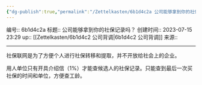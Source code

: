 ```yaml
---
{"dg-publish":true,"permalink":"/Zettelkasten/6b1d4c2a 公司能够拿到你的社保记录吗？/","dgPassFrontmatter":true}
---
```


编号:: 6b1d4c2a
标题:: 公司能够拿到你的社保记录吗？
创建时间:: 2023-07-15 23:29
up:: [[Zettelkasten/6b1d4c2 公司背调\|6b1d4c2 公司背调]]
来源:: 

---
社保联网是为了方便个人进行社保转移和提取，并不开放给社会上的企业。

用人单位只有开具介绍信（1%）才能查候选人的社保记录。只能查到最后一次买社保的时间和单位，方便查工龄。
